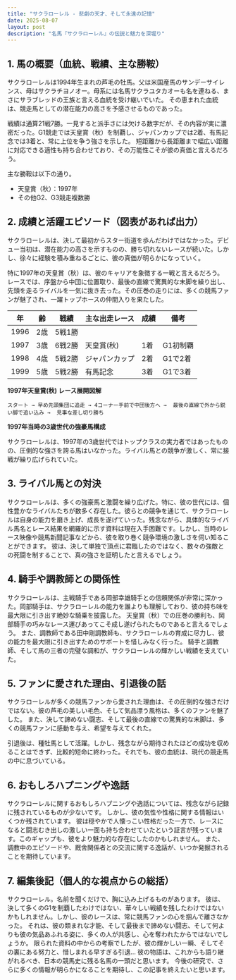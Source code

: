 ```yaml
---
title: "サクラローレル - 悲劇の天才、そして永遠の記憶"
date: 2025-08-07
layout: post
description: "名馬『サクラローレル』の伝説と魅力を深堀り"
---
```


## 1. 馬の概要（血統、戦績、主な勝鞍）

サクラローレルは1994年生まれの芦毛の牡馬。父は米国産馬のサンデーサイレンス、母はサクラチヨノオー。母系には名馬サクラユタカオーも名を連ねる、まさにサラブレッドの王族と言える血統を受け継いでいた。  その恵まれた血統は、競走馬としての潜在能力の高さを予感させるものであった。

戦績は通算21戦7勝。一見すると派手さには欠ける数字だが、その内容が実に濃密だった。G1競走では天皇賞（秋）を制覇し、ジャパンカップでは2着、有馬記念では3着と、常に上位を争う強さを示した。  短距離から長距離まで幅広い距離に対応できる適性も持ち合わせており、その万能性こそが彼の真価と言えるだろう。

主な勝鞍は以下の通り。

* 天皇賞（秋）：1997年
* その他G2、G3競走複数勝


## 2. 成績と活躍エピソード（図表があれば出力）

サクラローレルは、決して最初からスター街道を歩んだわけではなかった。デビュー当初は、潜在能力の高さを示すものの、勝ち切れないレースが続いた。しかし、徐々に経験を積み重ねるごとに、彼の真価が明らかになっていく。

特に1997年の天皇賞（秋）は、彼のキャリアを象徴する一戦と言えるだろう。レースでは、序盤から中団に位置取り、最後の直線で驚異的な末脚を繰り出し、先頭を走るライバルを一気に抜き去った。その圧巻の走りには、多くの競馬ファンが魅了され、一躍トップホースの仲間入りを果たした。


| 年 | 齢 | 戦績 | 主な出走レース | 成績 | 備考 |
|---|---|---|---|---|---|
| 1996 | 2歳 | 5戦1勝 |  |  |  |
| 1997 | 3歳 | 6戦2勝 | 天皇賞(秋) | 1着 | G1初制覇 |
| 1998 | 4歳 | 5戦2勝 | ジャパンカップ | 2着 | G1で2着 |
| 1999 | 5歳 | 5戦2勝 | 有馬記念 | 3着 | G1で3着 |


**1997年天皇賞(秋) レース展開図解**

```
スタート → 早め先頭集団に追走 → 4コーナー手前で中団後方へ →  最後の直線で外から鋭い脚で追い込み →  見事な差し切り勝ち
```

**1997年当時の3歳世代の強豪馬構成**

サクラローレルは、1997年の3歳世代ではトップクラスの実力者ではあったものの、圧倒的な強さを誇る馬はいなかった。ライバル馬との競争が激しく、常に接戦が繰り広げられていた。


## 3. ライバル馬との対決

サクラローレルは、多くの強豪馬と激闘を繰り広げた。特に、彼の世代には、個性豊かなライバルたちが数多く存在した。彼らとの競争を通じて、サクラローレルは自身の能力を磨き上げ、成長を遂げていった。残念ながら、具体的なライバル馬名とレース結果を網羅的に示す資料は現在入手困難です。しかし、当時のレース映像や競馬新聞記事などから、彼を取り巻く競争環境の激しさを伺い知ることができます。  彼は、決して単独で頂点に君臨したのではなく、数々の強敵との死闘を制することで、真の強さを証明したと言えるでしょう。


## 4. 騎手や調教師との関係性

サクラローレルは、主戦騎手である岡部幸雄騎手との信頼関係が非常に深かった。岡部騎手は、サクラローレルの能力を誰よりも理解しており、彼の持ち味を最大限に引き出す絶妙な騎乗を披露した。  天皇賞（秋）での圧巻の勝利も、岡部騎手の巧みなレース運びあってこそ成し遂げられたものであると言えるでしょう。  また、調教師である田中剛調教師も、サクラローレルの育成に尽力し、彼の能力を最大限に引き出すためのサポートを惜しみなく行った。  騎手と調教師、そして馬の三者の完璧な調和が、サクラローレルの輝かしい戦績を支えていた。


## 5. ファンに愛された理由、引退後の話

サクラローレルが多くの競馬ファンから愛された理由は、その圧倒的な強さだけではない。彼の芦毛の美しい毛色、そして気品漂う風格は、多くのファンを魅了した。  また、決して諦めない闘志、そして最後の直線での驚異的な末脚は、多くの競馬ファンに感動を与え、希望を与えてくれた。

引退後は、種牡馬として活躍。しかし、残念ながら期待されたほどの成功を収めることはできず、比較的短命に終わった。それでも、彼の血統は、現代の競走馬の中に息づいている。


## 6. おもしろハプニングや逸話

サクラローレルに関するおもしろハプニングや逸話については、残念ながら記録に残されているものが少ないです。  しかし、彼の気性や性格に関する情報はいくつか残されています。  彼は穏やかで人懐っこい性格だった一方で、レースになると闘志むき出しの激しい一面も持ち合わせていたという証言が残っています。このギャップも、彼をより魅力的な存在にしたのかもしれません。  また、調教中のエピソードや、厩舎関係者との交流に関する逸話が、いつか発掘されることを期待しています。


## 7. 編集後記（個人的な視点からの総括）

サクラローレル。名前を聞くだけで、胸に込み上げるものがあります。  彼は、決して多くのG1を制覇したわけではない、華々しい戦績を残したわけではないかもしれません。しかし、彼のレースは、常に競馬ファンの心を掴んで離さなかった。  それは、彼の類まれな才能、そして最後まで諦めない闘志、そして何よりも彼の気品あふれる姿に、多くの人が共感し、心を奪われたからではないでしょうか。  限られた資料の中からの考察でしたが、彼の輝かしい一瞬、そしてその裏にある努力と、惜しまれる早すぎる引退…  彼の物語は、これからも語り継がれるべき、日本の競馬史に残る名馬の一頭だと思います。  今後の研究で、さらに多くの情報が明らかになることを期待し、この記事を終えたいと思います。
